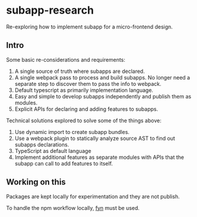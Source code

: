 # subapp-research

Re-exploring how to implement subapp for a micro-frontend design.

## Intro

Some basic re-considerations and requirements:

1. A single source of truth where subapps are declared.
2. A single webpack pass to process and build subapps. No longer need a separate step to discover them to pass the info to webpack.
3. Default typescript as primarily implementation language.
4. Easy and simple to develop subapps independently and publish them as modules.
5. Explicit APIs for declaring and adding features to subapps.

Technical solutions explored to solve some of the things above:

1. Use dynamic import to create subapp bundles.
2. Use a webpack plugin to statically analyze source AST to find out subapps declarations.
3. TypeScript as default language
4. Implement additional features as separate modules with APIs that the subapp can call to add features to itself.

## Working on this

Packages are kept locally for experimentation and they are not publish.

To handle the npm workflow locally, [fyn] must be used.

[fyn]: https://www.npmjs.com/package/fyn

